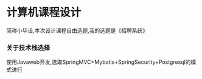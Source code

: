 # 计算机课程设计
简称小毕设,本次设计课程自由选题,我的选题是《招聘系统》
### 关于技术栈选择
使用Javaweb开发,选取SpringMVC+Mybatis+SpringSecurity+Postgresql的模式进行
